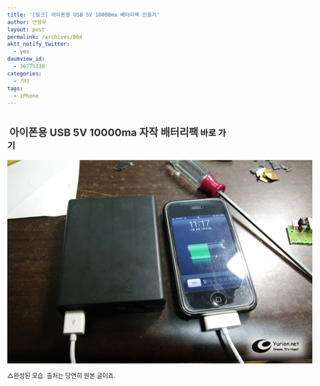 ```yaml
---
title: '[링크] 아이폰용 USB 5V 10000ma 배터리팩 만들기'
author: 안형우
layout: post
permalink: /archives/804
aktt_notify_twitter:
  - yes
daumview_id:
  - 36775330
categories:
  - 기타
tags:
  - iPhone
---
```

<span class="Apple-style-span" style="font-family: '맑은 고딕', Verdana, AppleGothic, sans-serif; "><br /> <h2 style="margin-top: 0px; margin-right: 0px; margin-bottom: 0px; margin-left: 0px; padding-top: 0px; padding-right: 0px; padding-bottom: 0px; padding-left: 0px; font-size: 1.4em; ">
  <a href="http://yurion.net/1927" style="color: rgb(51, 51, 51); text-decoration: none; font-size: 1.2em; font-family: inherit; line-height: 1.2em; padding-top: 8px; padding-right: 0px; padding-bottom: 6px; padding-left: 5px; " target="_blank">아이폰용 USB 5V 10000ma 자작 배터리팩</a>&nbsp;바로 가기
</h2>

<div>
  <div style="width: 710px" class="wp-caption aligncenter">
    <img src="/uploads/legacy/old-images/1/cfile22.uf.124FFF4B4D4BC96C20BE23.jpg" width="700" height="466" alt="" filename="cfile22.uf.124FFF4B4D4BC96C20BE23.jpg" filemime="" /><p class="wp-caption-text">
      △완성된 모습. 출처는 당연히 원본 글이죠.
    </p>
  </div>
</div>

<p>
  </span>
</p>